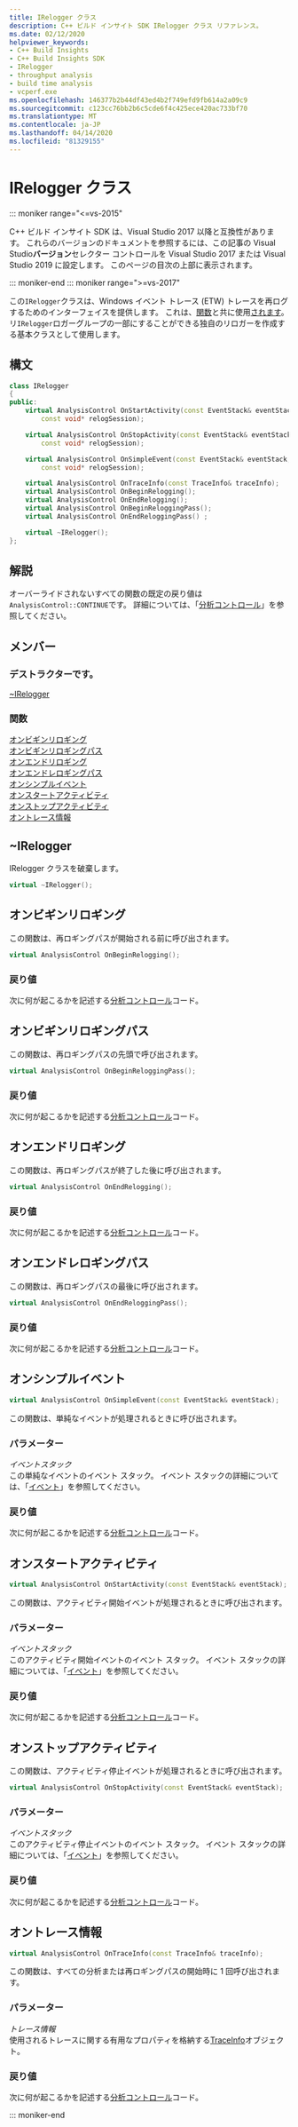 ```yaml
---
title: IRelogger クラス
description: C++ ビルド インサイト SDK IRelogger クラス リファレンス。
ms.date: 02/12/2020
helpviewer_keywords:
- C++ Build Insights
- C++ Build Insights SDK
- IRelogger
- throughput analysis
- build time analysis
- vcperf.exe
ms.openlocfilehash: 146377b2b44df43ed4b2f749efd9fb614a2a09c9
ms.sourcegitcommit: c123cc76bb2b6c5cde6f4c425ece420ac733bf70
ms.translationtype: MT
ms.contentlocale: ja-JP
ms.lasthandoff: 04/14/2020
ms.locfileid: "81329155"
---
```

# <a name="irelogger-class"></a>IRelogger クラス

::: moniker range="<=vs-2015"

C++ ビルド インサイト SDK は、Visual Studio 2017 以降と互換性があります。 これらのバージョンのドキュメントを参照するには、この記事の Visual Studio**バージョン**セレクター コントロールを Visual Studio 2017 または Visual Studio 2019 に設定します。 このページの目次の上部に表示されます。

::: moniker-end
::: moniker range=">=vs-2017"

この`IRelogger`クラスは、Windows イベント トレース (ETW) トレースを再ログするためのインターフェイスを提供します。 これは、[関数](../functions/make-dynamic-relogger-group.md)と共に使用[されます](../functions/make-static-analyzer-group.md)。 リ`IRelogger`ロガーグループの一部にすることができる独自のリロガーを作成する基本クラスとして使用します。

## <a name="syntax"></a>構文

```cpp
class IRelogger
{
public:
    virtual AnalysisControl OnStartActivity(const EventStack& eventStack,
        const void* relogSession);

    virtual AnalysisControl OnStopActivity(const EventStack& eventStack,
        const void* relogSession);

    virtual AnalysisControl OnSimpleEvent(const EventStack& eventStack,
        const void* relogSession);

    virtual AnalysisControl OnTraceInfo(const TraceInfo& traceInfo);
    virtual AnalysisControl OnBeginRelogging();
    virtual AnalysisControl OnEndRelogging();
    virtual AnalysisControl OnBeginReloggingPass();
    virtual AnalysisControl OnEndReloggingPass() ;

    virtual ~IRelogger();
};
```

## <a name="remarks"></a>解説

オーバーライドされないすべての関数の既定の戻り値は`AnalysisControl::CONTINUE`です。 詳細については、「[分析コントロール](analysis-control-enum-class.md)」を参照してください。

## <a name="members"></a>メンバー

### <a name="destructor"></a>デストラクターです。

[~IRelogger](#irelogger-destructor)

### <a name="functions"></a>関数

[オンビギンリロギング](#on-begin-relogging)\
[オンビギンリロギングパス](#on-begin-relogging-pass)\
[オンエンドリロギング](#on-end-relogging)\
[オンエンドレロギングパス](#on-end-relogging-pass)\
[オンシンプルイベント](#on-simple-event)\
[オンスタートアクティビティ](#on-start-activity)\
[オンストップアクティビティ](#on-stop-activity)\
[オントレース情報](#on-trace-info)

## <a name="irelogger"></a><a name="irelogger-destructor"></a>~IRelogger

IRelogger クラスを破棄します。

```cpp
virtual ~IRelogger();
```

## <a name="onbeginrelogging"></a><a name="on-begin-relogging"></a>オンビギンリロギング

この関数は、再ロギングパスが開始される前に呼び出されます。

```cpp
virtual AnalysisControl OnBeginRelogging();
```

### <a name="return-value"></a>戻り値

次に何が起こるかを記述する[分析コントロール](analysis-control-enum-class.md)コード。

## <a name="onbeginreloggingpass"></a><a name="on-begin-relogging-pass"></a>オンビギンリロギングパス

この関数は、再ロギングパスの先頭で呼び出されます。

```cpp
virtual AnalysisControl OnBeginReloggingPass();
```

### <a name="return-value"></a>戻り値

次に何が起こるかを記述する[分析コントロール](analysis-control-enum-class.md)コード。

## <a name="onendrelogging"></a><a name="on-end-relogging"></a>オンエンドリロギング

この関数は、再ロギングパスが終了した後に呼び出されます。

```cpp
virtual AnalysisControl OnEndRelogging();
```

### <a name="return-value"></a>戻り値

次に何が起こるかを記述する[分析コントロール](analysis-control-enum-class.md)コード。

## <a name="onendreloggingpass"></a><a name="on-end-relogging-pass"></a>オンエンドレロギングパス

この関数は、再ロギングパスの最後に呼び出されます。

```cpp
virtual AnalysisControl OnEndReloggingPass();
```

### <a name="return-value"></a>戻り値

次に何が起こるかを記述する[分析コントロール](analysis-control-enum-class.md)コード。

## <a name="onsimpleevent"></a><a name="on-simple-event"></a>オンシンプルイベント

```cpp
virtual AnalysisControl OnSimpleEvent(const EventStack& eventStack);
```

この関数は、単純なイベントが処理されるときに呼び出されます。

### <a name="parameters"></a>パラメーター

*イベントスタック*\
この単純なイベントのイベント スタック。 イベント スタックの詳細については、「[イベント](../event-table.md)」を参照してください。

### <a name="return-value"></a>戻り値

次に何が起こるかを記述する[分析コントロール](analysis-control-enum-class.md)コード。

## <a name="onstartactivity"></a><a name="on-start-activity"></a>オンスタートアクティビティ

```cpp
virtual AnalysisControl OnStartActivity(const EventStack& eventStack);
```

この関数は、アクティビティ開始イベントが処理されるときに呼び出されます。

### <a name="parameters"></a>パラメーター

*イベントスタック*\
このアクティビティ開始イベントのイベント スタック。 イベント スタックの詳細については、「[イベント](../event-table.md)」を参照してください。

### <a name="return-value"></a>戻り値

次に何が起こるかを記述する[分析コントロール](analysis-control-enum-class.md)コード。

## <a name="onstopactivity"></a><a name="on-stop-activity"></a>オンストップアクティビティ

この関数は、アクティビティ停止イベントが処理されるときに呼び出されます。

```cpp
virtual AnalysisControl OnStopActivity(const EventStack& eventStack);
```

### <a name="parameters"></a>パラメーター

*イベントスタック*\
このアクティビティ停止イベントのイベント スタック。 イベント スタックの詳細については、「[イベント](../event-table.md)」を参照してください。

### <a name="return-value"></a>戻り値

次に何が起こるかを記述する[分析コントロール](analysis-control-enum-class.md)コード。

## <a name="ontraceinfo"></a><a name="on-trace-info"></a>オントレース情報

```cpp
virtual AnalysisControl OnTraceInfo(const TraceInfo& traceInfo);
```

この関数は、すべての分析または再ロギングパスの開始時に 1 回呼び出されます。

### <a name="parameters"></a>パラメーター

*トレース情報*\
使用されるトレースに関する有用なプロパティを格納する[TraceInfo](../cpp-event-data-types/trace-info.md)オブジェクト。

### <a name="return-value"></a>戻り値

次に何が起こるかを記述する[分析コントロール](analysis-control-enum-class.md)コード。

::: moniker-end
